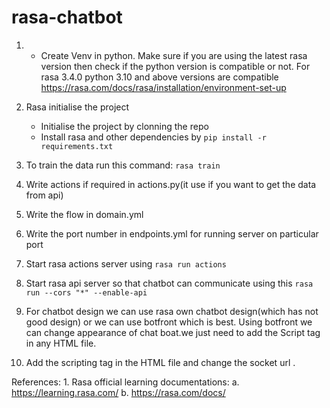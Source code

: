 # rasa-chatbot


1. 
   - Create Venv in python. Make sure if you are using the latest rasa version then check if the python version is compatible or not. For rasa 3.4.0 python 3.10 and above versions are compatible https://rasa.com/docs/rasa/installation/environment-set-up


2. Rasa initialise the project
   - Initialise the project by clonning the repo
   - Install rasa and other dependencies by ```pip install -r requirements.txt```

3. To train the data run this command:
	```rasa train```

4. Write actions if required in actions.py(it use if you want to get the data from api)

5. Write the flow in domain.yml 

6. Write the port number in endpoints.yml for running server on particular port

7. Start rasa actions server using ```rasa run actions```

8. Start rasa api server so that chatbot can communicate using this 
	```rasa run --cors "*" --enable-api```


9. For chatbot design we can use rasa own chatbot design(which has not good design) or we can use botfront which is best.
    Using botfront  we can change appearance of chat boat.we just  need to add the Script tag in any  HTML file.


10. Add the scripting tag in the HTML file and change the socket url .


References:
    1. Rasa official learning documentations:
        a. https://learning.rasa.com/
        b. https://rasa.com/docs/
